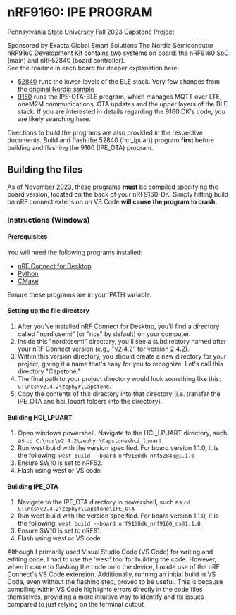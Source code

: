 # nRF9160: IPE PROGRAM
Pennsylvania State University Fall 2023 Capstone Project

Sponsored by Exacta Global Smart Solutions
The Nordic Semicondutor nRF9160 Development Kit contains two systems on board: the nRF9160 SoC (main) and nRF52840 (board controller).  
See the readme in each board for deeper explanation here:
- [52840](hci_lpuart) runs the lower-levels of the BLE stack. Very few changes from the [original Nordic sample](https://developer.nordicsemi.com/nRF_Connect_SDK/doc/latest/nrf/samples/bluetooth/hci_lpuart/README.html)
- [9160](IPE_OTA-BLE) runs the IPE-OTA-BLE program, which manages MQTT over LTE, oneM2M communications, OTA updates and the upper layers of the BLE stack. If you are interested in details regarding the 9160 DK's code, you are likely searching here.

Directions to build the programs are also provided in the respective documents. Build and flash the 52840 (hci_lpuart) program **first** before building and flashing the 9160 (IPE_OTA) program.
## Building the files
As of November 2023, these programs **must** be compiled specifying the board version, located on the back of your nRF9160-DK. Simply hitting build on nRF connect extension on VS Code **will cause the program to crash.**
### Instructions (Windows)
#### Prerequisites
You will need the following programs installed:
- [nRF Connect for Desktop](https://www.nordicsemi.com/Products/Development-tools/nrf-connect-for-desktop)
- [Python](https://www.python.org/downloads/)
- [CMake](https://cmake.org/download/)

Ensure these programs are in your PATH variable.
#### Setting up the file directory
1. After you've installed nRF Connect for Desktop, you'll find a directory called "nordicsemi" (or "ncs" by default) on your computer.
2. Inside this "nordicsemi" directory, you'll see a subdirectory named after your nRF Connect version (e.g., "v2.4.2" for version 2.4.2).
3. Within this version directory, you should create a new directory for your project, giving it a name that's easy for you to recognize. Let's call this directory "Capstone."
4. The final path to your project directory would look something like this: ```C:\ncs\v2.4.2\zephyr\Capstone```.
5. Copy the contents of this directory into that directory (i.e. transfer the IPE_OTA and hci_lpuart folders into the directory).
#### Building HCI_LPUART
1. Open windows powershell. Navigate to the HCI_LPUART directory, such as ```cd C:\ncs\v2.4.2\zephyr\Capstone\hci_lpuart```
2. Run west build with the version specified. For board version 1.1.0, it is the following: ```west build --board nrf9160dk_nrf52840@1.1.0```
3. Ensure SW10 is set to nRF52. 
4. Flash using west or VS code.
#### Building IPE_OTA
1. Navigate to the IPE_OTA directory in powershell, such as ```cd C:\ncs\v2.4.2\zephyr\Capstone\IPE_OTA```
2. Run west build with the version specified. For board version 1.1.0, it is the following: ```west build --board nrf9160dk_nrf9160_ns@1.1.0```
3. Ensure SW10 is set to nRF91.
4. Flash using west or VS code.

Although I primarily used Visual Studio Code (VS Code) for writing and editing code, I had to use the 'west' tool for building the code. However, when it came to flashing the code onto the device, I made use of the nRF Connect's VS Code extension. Additionally, running an initial build in VS Code, even without the flashing step, proved to be useful. This is because compiling within VS Code highlights errors directly in the code files themselves, providing a more intuitive way to identify and fix issues compared to just relying on the terminal output

